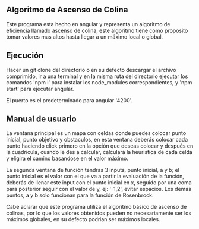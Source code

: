 ## Algoritmo de Ascenso de Colina

Este programa esta hecho en angular y representa un algoritmo de eficiencia llamado ascenso de colina,
este algoritmo tiene como proposito tomar valores mas altos hasta llegar a un máximo local o global.

## Ejecución

Hacer un git clone del directorio o en su defecto descargar el archivo comprimido, ir a una terminal y en la
misma ruta del directorio ejecutar los comandos 'npm i' para instalar los node_modules correspondientes, y
'npm start' para ejecutar angular.

El puerto es el predeterminado para angular '4200'.

## Manual de usuario

La ventana principal es un mapa con celdas donde puedes colocar punto inicial, punto objetivo y obstaculos, en esta
ventana deberás colocar cada punto haciendo click primero en la opción que deseas colocar y después en la cuadricula,
cuando le des a calcular, calculará la heuristica de cada celda y eligira el camino basandose en el valor máximo.

La segunda ventana de función tendras 3 inputs, punto inicial, a y b; el punto inicial es el valor con el que va a partir
la evaluación de la función, deberás de llenar este input con el punto inicial en x, seguido por una coma para posterior seguir
con el valor de y, ej: '-1,2', evitar espacios. Los demás puntos, a y b solo funcionan para la función de Rosenbrock.

Cabe aclarar que este programa utiliza el algoritmo básico de ascenso de colinas, por lo que los valores obtenidos pueden no 
necesariamente ser los máximos globales, en su defecto podrian ser máximos locales.